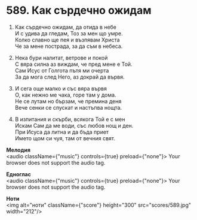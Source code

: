 # 589. Как сърдечно ожидам  

1. Как сърдечно ожидам, да отида в небе  
И с удива да гледам, Тоз за мен що умре.  
Колко славно ще пея и възпявам Христа  
Че за мене пострада, за да съм в небеса.  

2. Нека бури налитат, ветрове и покой  
С вяра силна аз виждам, че пред мене е Той.  
Сам Исус от Голгота пътя ми очерта  
За да мога след Него, аз докрай да вървя.  

3. И сега още малко и със вяра вървя  
О, как нежно ме чака, горе там у дома.  
Не се лутам но бързам, че премина деня  
Вече сенки се спускат и настъпва нощта.  

4. В изпитания и скърби, всякога Той е с мен  
Искам Сам да ме води, със любов нощ и ден.  
При Исуса да литна и да бъда приет  
Името щом си чуя, там от вечния свят.  

__Мелодия__  
<audio className={"music"} controls={true} preload={"none"}><source src="mp3/589.mp3" type="audio/mpeg"/>
Your browser does not support the audio tag.
</audio>  

__Едноглас__  
<audio className={"music"} controls={true} preload={"none"}><source src="transp/589.mp3" type="audio/mpeg"/>
Your browser does not support the audio tag.
</audio>  

__Ноти__  
<img alt="ноти" className={"score"} height="300" src="scores/589.jpg" width="212"/>
